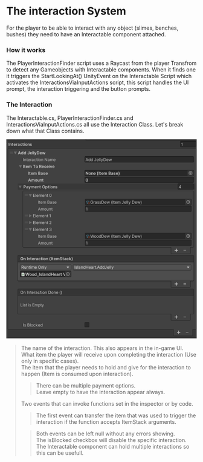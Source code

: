 # The interaction System

For the player to be able to interact with any object (slimes, benches, bushes) they need to have an Interactable component attached.

### How it works

The PlayerInteractionFinder script uses a Raycast from the player Transfrom to detect any Gameobjects with Interactable components.
When it finds one it triggers the StartLookingAt() UnityEvent on the Interactable Script which activates the InteractionsViaInputActions script, this script handles the UI prompt, the interaction triggering and the button prompts.

### The Interaction

The Interactable.cs, PlayerInteractionFinder.cs and InteractionsViaInputActions.cs all use the Interaction Class.
Let's break down what that Class contains.

![Interaction](images/Interaction_example.png)

> The name of the interaction. This also appears in the in-game UI.  
> What item the player will receive upon completing the interaction (Use only in specific cases).  
> The item that the player needs to hold and give for the interaction to happen (Item is consumed upon interaction).  
>
>> There can be multiple payment options.  
>> Leave empty to have the interaction appear always.  
>
> Two events that can invoke functions set in the inspector or by code.  
>
>> The first event can transfer the item that was used to trigger the interaction if the function accepts ItemStack arguments.  
>
>> Both events can be left null without any errors showing.  
> The isBlocked checkbox will disable the specific interaction.  
>> The Interactable component can hold multiple interactions so this can be usefull.  